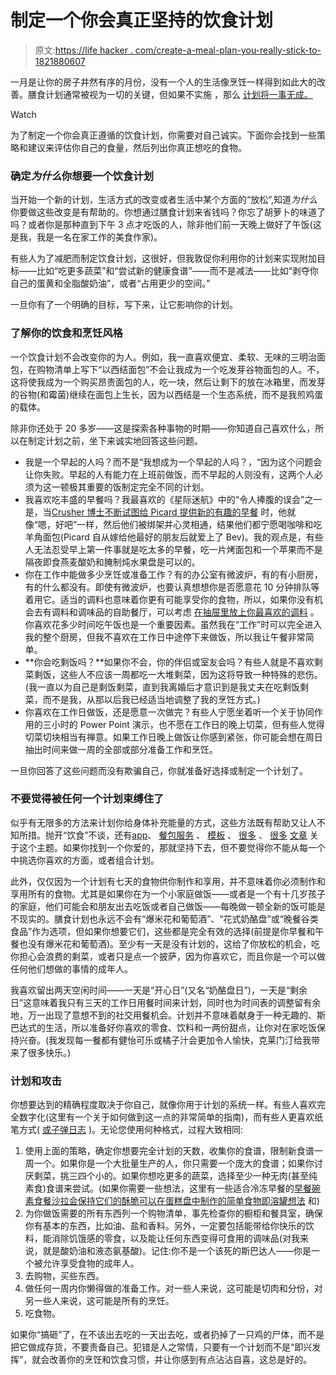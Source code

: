 # 制定一个你会真正坚持的饮食计划

> 原文:[https://life hacker . com/create-a-meal-plan-you-really-stick-to-1821880607](https://lifehacker.com/create-a-meal-plan-youll-actually-stick-to-1821880607)

一月是让你的房子井然有序的月份，没有一个人的生活像烹饪一样得到如此大的改善。膳食计划通常被视为一切的关键，但如果不实施 ，那么 [计划将一事无成。](https://www.youtube.com/watch?v=CQBU5CAam9A) 

Watch

为了制定一个你会真正遵循的饮食计划，你需要对自己诚实。下面你会找到一些策略和建议来评估你自己的食量，然后列出你真正想吃的食物。

### 确定*为什么*你想要一个饮食计划

当开始一个新的计划，生活方式的改变或者生活中某个方面的“放松”,知道*为什么*你要做这些改变是有帮助的。你想通过膳食计划来省钱吗？你忘了胡萝卜的味道了吗？或者你是那种直到下午 3 点才吃饭的人，除非他们前一天晚上做好了午饭(这是我，我是一名在家工作的美食作家)。

有些人为了减肥而制定饮食计划，这很好，但我敦促你利用你的计划来实现附加目标——比如“吃更多蔬菜”和“尝试新的健康食谱”——而不是减法——比如“剥夺你自己的蛋黄和全脂酸奶油”，或者“占用更少的空间。”

一旦你有了一个明确的目标，写下来，让它影响你的计划。

### 了解你的饮食和烹饪风格

一个饮食计划不会改变你的为人。例如，我一直喜欢便宜、柔软、无味的三明治面包，在购物清单上写下“以西结面包”不会让我成为一个吃发芽谷物面包的人。不，这将使我成为一个购买昂贵面包的人，吃一块，然后让剩下的放在冰箱里，而发芽的谷物(和霉菌)继续在面包上生长，因为以西结是一个生态系统，而不是我煎鸡蛋的载体。

除非你还处于 20 多岁——这是探索各种事物的时期——你知道自己喜欢什么，所以在制定计划之前，坐下来诚实地回答这些问题。

*   我是一个早起的人吗？而不是“我想成为一个早起的人吗？，“因为这个问题会让你失败。早起的人有能力在上班前做饭，而不早起的人则没有，这两个人必须为这一顿极其重要的饭制定完全不同的计划。
*   我喜欢吃丰盛的早餐吗？我最喜欢的《星际迷航》中的“令人捧腹的误会”之一是，当[Crusher 博士不断试图给 Picard 提供新的有趣的早餐](https://www.tor.com/2013/01/25/star-trek-the-next-generation-attached/) 时，他就像“嗯，好吧”一样，然后他们被绑架并心灵相通，结果他们都宁愿喝咖啡和吃羊角面包(Picard 自从嫁给他最好的朋友后就爱上了 Bev)。我的观点是，有些人无法忍受早上第一件事就是吃太多的早餐，吃一片烤面包和一个苹果而不是隔夜即食燕麦酸奶和腌制炖水果盘是可以的。
*   你在工作中能做多少烹饪或准备工作？有的办公室有微波炉，有的有小厨房，有的什么都没有。即使有微波炉，也要认真想想你是否愿意花 10 分钟排队等着用它。适当的调料也意味着你更有可能享受你的食物，所以，如果你没有机会去有调料和调味品的自助餐厅，可以考虑 [在抽屉里放上你最喜欢的调料](https://skillet.lifehacker.com/stock-your-office-drawer-with-everything-you-need-for-t-1734143603) 。你喜欢花多少时间吃午饭也是一个重要因素。虽然我在“工作”时可以完全进入我的整个厨房，但我不喜欢在工作日中途停下来做饭，所以我让午餐非常简单。
*   **你会吃剩饭吗？**如果你不会，你的伴侣或室友会吗？有些人就是不喜欢剩菜剩饭，这些人不应该一周都吃一大堆剩菜，因为这将导致一种特殊的悲伤。(我一直以为自己是剩饭剩菜，直到我离婚后才意识到是我丈夫在吃剩饭剩菜，而不是我，从那以后我已经适当地调整了我的烹饪方式。)
*   你喜欢在工作日做饭，还是愿意一次做完？有些人宁愿坐着听一个关于协同作用的三小时的 Power Point 演示，也不愿在工作日的晚上切菜，但有些人觉得切菜切块相当有禅意。如果工作日晚上做饭让你感到紧张，你可能会想在周日抽出时间来做一周的全部或部分准备工作和烹饪。

一旦你回答了这些问题而没有欺骗自己，你就准备好选择或制定一个计划了。

### 不要觉得被任何一个计划束缚住了

似乎有无限多的方法来计划你给身体补充能量的方式，这些方法既有帮助又让人不知所措。抛开“饮食”不谈，还有[app](https://lifehacker.com/five-best-meal-planning-apps-1533809184)、 [餐包服务](https://lifehacker.com/the-best-meal-kit-services-blue-apron-vs-hello-fresh-1682517921) 、 [模板](https://lifehacker.com/use-layout-based-grocery-list-templates-to-save-money-w-1528250540) 、 [很多](https://lifehacker.com/what-to-do-when-meal-planning-never-seems-to-work-for-y-1789752692) 、 [很多](https://lifehacker.com/a-guide-to-planning-meals-when-you-re-on-a-tight-budget-1573204892) [文章](https://lifehacker.com/make-quick-veggie-meals-with-the-grain-green-bean-f-1768590378) 关于这个主题。如果你找到一个你爱的，那就坚持下去，但不要觉得你不能从每一个中挑选你喜欢的方面，或者组合计划。

此外，仅仅因为一个计划有七天的食物供你制作和享用，并不意味着你必须制作和享用所有的食物。尤其是如果你在为一个小家庭做饭——或者是一个有十几岁孩子的家庭，他们可能会和朋友出去吃饭或者自己做饭——每晚做一顿全新的饭可能是不现实的。膳食计划也永远不会有“爆米花和葡萄酒”、“花式奶酪盘”或“晚餐谷类食品”作为选项，但如果你想要它们，这些都是完全有效的选择(前提是你早餐和午餐也没有爆米花和葡萄酒)。至少有一天是没有计划的，这给了你放松的机会，吃你担心会浪费的剩菜，或者只是点一个披萨，因为你喜欢它，而且你是一个可以做任何他们想做的事情的成年人。

我喜欢留出两天空闲时间——一天是“开心日”(又名“奶酪盘日”)，一天是“剩余日”这意味着我只有三天的工作日用餐时间来计划，同时也为时间表的调整留有余地，万一出现了意想不到的社交用餐机会。计划并不意味着献身于一种无趣的、斯巴达式的生活，所以准备好你喜欢的零食、饮料和一两份甜点，让你对在家吃饭保持兴奋。(我发现每一餐都有健怡可乐或橘子汁会更加令人愉快，克莱门汀给我带来了很多快乐。)

### 计划和攻击

你想要达到的精确程度取决于你自己，就像你用于计划的系统一样。有些人喜欢完全数字化(这里有一个关于如何做到这一点的非常简单的指南)，而有些人更喜欢纸笔方式( [或子弹日志](https://skillet.lifehacker.com/make-a-better-meal-plan-by-bullet-journaling-1786823304) )。无论您使用何种格式，过程大致相同:

1.  使用上面的策略，确定你想要完全计划的天数，收集你的食谱，限制新食谱一周一个。如果你是一个大批量生产的人，你只需要一个庞大的食谱；如果你讨厌剩菜，挑三四个小的。如果你想吃更多的蔬菜，选择至少一种无肉(甚至纯素食)食谱来尝试。(如果你需要一些想法，这里有一些适合冷冻早餐的[早餐碗](https://lifehacker.com/prep-these-make-ahead-breakfast-bowls-for-faster-easie-1791596506)[素食餐](https://lifehacker.com/prep-cook-pineapple-cashew-stir-fry-purple-power-bowl-1794102097)[沙拉会保持它们的酥脆](https://skillet.lifehacker.com/these-salad-bases-are-easy-to-make-will-stay-fresh-and-1782307271)[可以在蛋糕盘中制作的简单食物](https://skillet.lifehacker.com/use-a-cake-pan-to-make-smaller-portions-of-sheet-pan-me-1819654391)[即溶罐想法](https://lifehacker.com/tag/instant-pot) 和)
2.  为你做饭需要的所有东西列一个购物清单，事先检查你的橱柜和餐具室，确保你有基本的东西，比如油、盐和香料。另外，一定要包括能带给你快乐的饮料，能消除饥饿感的零食，以及能让任何东西变得可食用的调味品(对我来说，就是酸奶油和液态氨基酸)。记住:你不是一个该死的斯巴达人——你是一个被允许享受食物的成年人。
3.  去购物，买些东西。
4.  做任何一周内你懒得做的准备工作。对一些人来说，这可能是切肉和分份，对另一些人来说，这可能是所有的烹饪。
5.  吃食物。

如果你“搞砸”了，在不该出去吃的一天出去吃，或者扔掉了一只鸡的尸体，而不是把它做成存货，不要责备自己。犯错是人之常情，只要有一个计划而不是“即兴发挥”，就会改善你的烹饪和饮食习惯，并让你感到有点沾沾自喜，这总是好的。